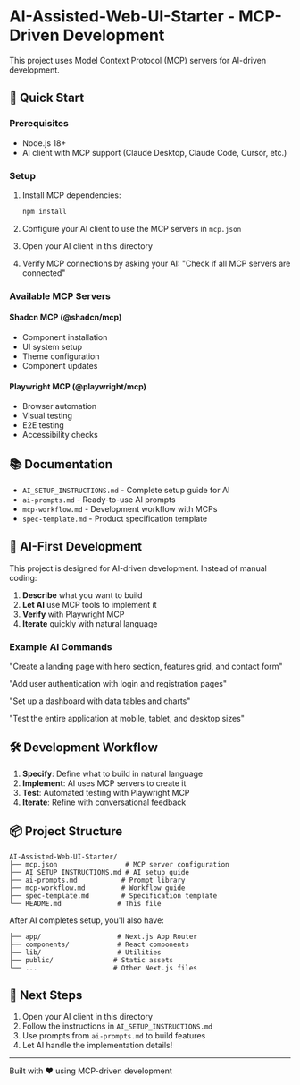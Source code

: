 # AI-Assisted-Web-UI-Starter - MCP-Driven Development

This project uses Model Context Protocol (MCP) servers for AI-driven development.

## 🚀 Quick Start

### Prerequisites
- Node.js 18+
- AI client with MCP support (Claude Desktop, Claude Code, Cursor, etc.)

### Setup
1. Install MCP dependencies:
   ```bash
   npm install
   ```

2. Configure your AI client to use the MCP servers in `mcp.json`

3. Open your AI client in this directory

4. Verify MCP connections by asking your AI:
   "Check if all MCP servers are connected"

### Available MCP Servers

#### Shadcn MCP (@shadcn/mcp)
- Component installation
- UI system setup
- Theme configuration
- Component updates

#### Playwright MCP (@playwright/mcp)
- Browser automation
- Visual testing
- E2E testing
- Accessibility checks

## 📚 Documentation

- `AI_SETUP_INSTRUCTIONS.md` - Complete setup guide for AI
- `ai-prompts.md` - Ready-to-use AI prompts
- `mcp-workflow.md` - Development workflow with MCPs
- `spec-template.md` - Product specification template

## 🤖 AI-First Development

This project is designed for AI-driven development. Instead of manual coding:

1. **Describe** what you want to build
2. **Let AI** use MCP tools to implement it
3. **Verify** with Playwright MCP
4. **Iterate** quickly with natural language

### Example AI Commands

"Create a landing page with hero section, features grid, and contact form"

"Add user authentication with login and registration pages"

"Set up a dashboard with data tables and charts"

"Test the entire application at mobile, tablet, and desktop sizes"

## 🛠️ Development Workflow

1. **Specify**: Define what to build in natural language
2. **Implement**: AI uses MCP servers to create it
3. **Test**: Automated testing with Playwright MCP
4. **Iterate**: Refine with conversational feedback

## 📦 Project Structure

```
AI-Assisted-Web-UI-Starter/
├── mcp.json                 # MCP server configuration
├── AI_SETUP_INSTRUCTIONS.md # AI setup guide
├── ai-prompts.md           # Prompt library
├── mcp-workflow.md         # Workflow guide
├── spec-template.md        # Specification template
└── README.md              # This file
```

After AI completes setup, you'll also have:
```
├── app/                   # Next.js App Router
├── components/            # React components
├── lib/                   # Utilities
├── public/               # Static assets
└── ...                   # Other Next.js files
```

## 🎯 Next Steps

1. Open your AI client in this directory
2. Follow the instructions in `AI_SETUP_INSTRUCTIONS.md`
3. Use prompts from `ai-prompts.md` to build features
4. Let AI handle the implementation details!

---

Built with ❤️ using MCP-driven development